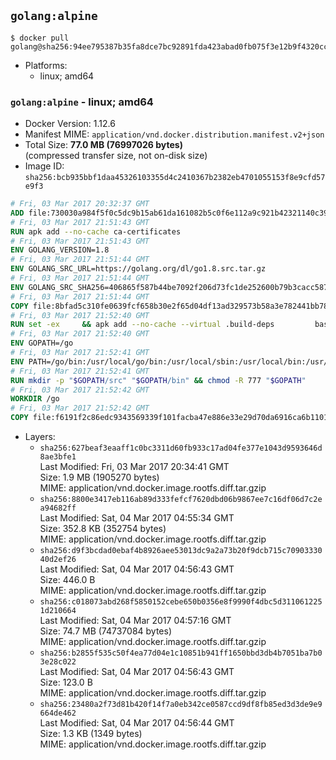 ## `golang:alpine`

```console
$ docker pull golang@sha256:94ee795387b35fa8dce7bc92891fda423abad0fb075f3e12b9f4320cc0e451b7
```

-	Platforms:
	-	linux; amd64

### `golang:alpine` - linux; amd64

-	Docker Version: 1.12.6
-	Manifest MIME: `application/vnd.docker.distribution.manifest.v2+json`
-	Total Size: **77.0 MB (76997026 bytes)**  
	(compressed transfer size, not on-disk size)
-	Image ID: `sha256:bcb935bbf1daa45326103355d4c2410367b2382eb4701055153f8e9cfd57e9f3`

```dockerfile
# Fri, 03 Mar 2017 20:32:37 GMT
ADD file:730030a984f5f0c5dc9b15ab61da161082b5c0f6e112a9c921b42321140c3927 in / 
# Fri, 03 Mar 2017 21:51:43 GMT
RUN apk add --no-cache ca-certificates
# Fri, 03 Mar 2017 21:51:43 GMT
ENV GOLANG_VERSION=1.8
# Fri, 03 Mar 2017 21:51:44 GMT
ENV GOLANG_SRC_URL=https://golang.org/dl/go1.8.src.tar.gz
# Fri, 03 Mar 2017 21:51:44 GMT
ENV GOLANG_SRC_SHA256=406865f587b44be7092f206d73fc1de252600b79b3cacc587b74b5ef5c623596
# Fri, 03 Mar 2017 21:51:44 GMT
COPY file:8bfad5c310fe0639fcf658b30e2f65d04df13ad329573b58a3e782441bb7839c in / 
# Fri, 03 Mar 2017 21:52:40 GMT
RUN set -ex 	&& apk add --no-cache --virtual .build-deps 		bash 		gcc 		musl-dev 		openssl 		go 		&& export GOROOT_BOOTSTRAP="$(go env GOROOT)" 		&& wget -q "$GOLANG_SRC_URL" -O golang.tar.gz 	&& echo "$GOLANG_SRC_SHA256  golang.tar.gz" | sha256sum -c - 	&& tar -C /usr/local -xzf golang.tar.gz 	&& rm golang.tar.gz 	&& cd /usr/local/go/src 	&& patch -p2 -i /no-pic.patch 	&& ./make.bash 		&& rm -rf /*.patch 	&& apk del .build-deps
# Fri, 03 Mar 2017 21:52:40 GMT
ENV GOPATH=/go
# Fri, 03 Mar 2017 21:52:41 GMT
ENV PATH=/go/bin:/usr/local/go/bin:/usr/local/sbin:/usr/local/bin:/usr/sbin:/usr/bin:/sbin:/bin
# Fri, 03 Mar 2017 21:52:41 GMT
RUN mkdir -p "$GOPATH/src" "$GOPATH/bin" && chmod -R 777 "$GOPATH"
# Fri, 03 Mar 2017 21:52:42 GMT
WORKDIR /go
# Fri, 03 Mar 2017 21:52:42 GMT
COPY file:f6191f2c86edc9343569339f101facba47e886e33e29d70da6916ca6b1101a53 in /usr/local/bin/ 
```

-	Layers:
	-	`sha256:627beaf3eaaff1c0bc3311d60fb933c17ad04fe377e1043d9593646d8ae3bfe1`  
		Last Modified: Fri, 03 Mar 2017 20:34:41 GMT  
		Size: 1.9 MB (1905270 bytes)  
		MIME: application/vnd.docker.image.rootfs.diff.tar.gzip
	-	`sha256:8800e3417eb116ab89d333fefcf7620dbd06b9867ee7c16df06d7c2ea94682ff`  
		Last Modified: Sat, 04 Mar 2017 04:55:34 GMT  
		Size: 352.8 KB (352754 bytes)  
		MIME: application/vnd.docker.image.rootfs.diff.tar.gzip
	-	`sha256:d9f3bcdad0ebaf4b8926aee53013dc9a2a73b20f9dcb715c7090333040d2ef26`  
		Last Modified: Sat, 04 Mar 2017 04:56:43 GMT  
		Size: 446.0 B  
		MIME: application/vnd.docker.image.rootfs.diff.tar.gzip
	-	`sha256:c018073abd268f5850152cebe650b0356e8f9990f4dbc5d3110612251d210664`  
		Last Modified: Sat, 04 Mar 2017 04:57:16 GMT  
		Size: 74.7 MB (74737084 bytes)  
		MIME: application/vnd.docker.image.rootfs.diff.tar.gzip
	-	`sha256:b2855f535c50f4ea77d04e1c10851b941ff1650bbd3db4b7051ba7b03e28c022`  
		Last Modified: Sat, 04 Mar 2017 04:56:43 GMT  
		Size: 123.0 B  
		MIME: application/vnd.docker.image.rootfs.diff.tar.gzip
	-	`sha256:23480a2f73d81b420f14f7a0eb342ce0587ccd9df8fb85ed3d3de9e9664de462`  
		Last Modified: Sat, 04 Mar 2017 04:56:44 GMT  
		Size: 1.3 KB (1349 bytes)  
		MIME: application/vnd.docker.image.rootfs.diff.tar.gzip
